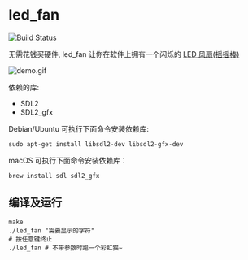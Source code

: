 # led_fan

[![Build Status](https://travis-ci.org/hmgle/led_fan.png?branch=master)](https://travis-ci.org/hmgle/led_fan)

无需花钱买硬件, led_fan 让你在软件上拥有一个闪烁的 [LED 风扇(摇摇棒)](https://www.google.com/search?q=led+风扇&tbm=isch)

![demo.gif](demo.gif)

依赖的库:
- SDL2
- SDL2_gfx

Debian/Ubuntu 可执行下面命令安装依赖库:

```
sudo apt-get install libsdl2-dev libsdl2-gfx-dev
```

macOS 可执行下面命令安装依赖库：

```
brew install sdl sdl2_gfx
```

## 编译及运行

```
make
./led_fan "需要显示的字符"
# 按任意键终止
./led_fan # 不带参数时跑一个彩虹猫~
```

